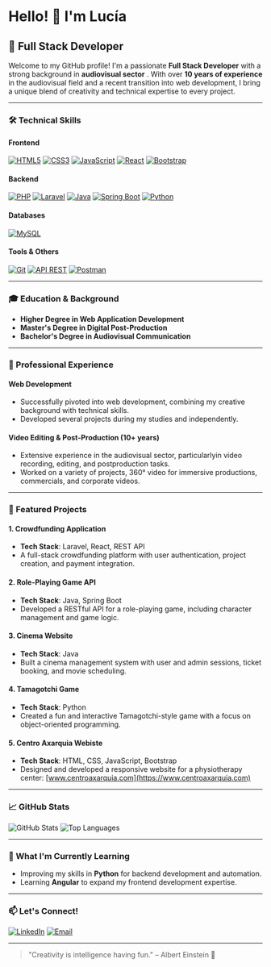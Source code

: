 # Hello! 👋 I'm Lucía

## 🚀 Full Stack Developer

Welcome to my GitHub profile! I'm a passionate **Full Stack Developer** with a strong background in **audiovisual sector** . With over **10 years of experience** in the audiovisual field and a recent transition into web development, I bring a unique blend of creativity and technical expertise to every project.

---

### 🛠️ Technical Skills

#### Frontend
[![HTML5](https://img.shields.io/badge/HTML5-E34F26?style=for-the-badge&logo=html5&logoColor=white)](https://developer.mozilla.org/es/docs/Web/HTML)
[![CSS3](https://img.shields.io/badge/CSS3-1572B6?style=for-the-badge&logo=css3&logoColor=white)](https://developer.mozilla.org/es/docs/Web/CSS)
[![JavaScript](https://img.shields.io/badge/JavaScript-F7DF1E?style=for-the-badge&logo=javascript&logoColor=black)](https://developer.mozilla.org/es/docs/Web/JavaScript)
[![React](https://img.shields.io/badge/React-20232A?style=for-the-badge&logo=react&logoColor=61DAFB)](https://reactjs.org/)
[![Bootstrap](https://img.shields.io/badge/Bootstrap-563D7C?style=for-the-badge&logo=bootstrap&logoColor=white)](https://getbootstrap.com/)

#### Backend
[![PHP](https://img.shields.io/badge/PHP-777BB4?style=for-the-badge&logo=php&logoColor=white)](https://www.php.net/)
[![Laravel](https://img.shields.io/badge/Laravel-FF2D20?style=for-the-badge&logo=laravel&logoColor=white)](https://laravel.com/)
[![Java](https://img.shields.io/badge/Java-ED8B00?style=for-the-badge&logo=openjdk&logoColor=white)](https://www.java.com/)
[![Spring Boot](https://img.shields.io/badge/Spring_Boot-6DB33F?style=for-the-badge&logo=spring&logoColor=white)](https://spring.io/projects/spring-boot)
[![Python](https://img.shields.io/badge/Python-3776AB?style=for-the-badge&logo=python&logoColor=white)](https://www.python.org/)

#### Databases
[![MySQL](https://img.shields.io/badge/MySQL-4479A1?style=for-the-badge&logo=mysql&logoColor=white)](https://www.mysql.com/)

#### Tools & Others
[![Git](https://img.shields.io/badge/Git-F05032?style=for-the-badge&logo=git&logoColor=white)](https://git-scm.com/)
[![API REST](https://img.shields.io/badge/API_REST-FF6F61?style=for-the-badge&logo=json&logoColor=white)](https://en.wikipedia.org/wiki/REST)
[![Postman](https://img.shields.io/badge/Postman-FF6C37?style=for-the-badge&logo=postman&logoColor=white)](https://www.postman.com/)

---

### 🎓 Education & Background

- **Higher Degree in Web Application Development**
- **Master's Degree in Digital Post-Production**  
- **Bachelor's Degree in Audiovisual Communication**  

---

### 💼 Professional Experience

#### Web Development
- Successfully pivoted into web development, combining my creative background with technical skills.
- Developed several projects during my studies and independently.
  
#### Video Editing & Post-Production (10+ years)
- Extensive experience in the audiovisual sector, particularlyin video recording, editing, and postproduction tasks.
- Worked on a variety of projects, 360° video for immersive productions, commercials, and corporate videos.

---

### 🌟 Featured Projects

#### 1. **Crowdfunding Application**  
- **Tech Stack**: Laravel, React, REST API  
- A full-stack crowdfunding platform with user authentication, project creation, and payment integration.

#### 2. **Role-Playing Game API**  
- **Tech Stack**: Java, Spring Boot  
- Developed a RESTful API for a role-playing game, including character management and game logic.

#### 3. **Cinema Website**  
- **Tech Stack**: Java  
- Built a cinema management system with user and admin sessions, ticket booking, and movie scheduling.

#### 4. **Tamagotchi Game**  
- **Tech Stack**: Python  
- Created a fun and interactive Tamagotchi-style game with a focus on object-oriented programming.

#### 5. **Centro Axarquia Webiste**  
- **Tech Stack**: HTML, CSS, JavaScript, Bootstrap  
- Designed and developed a responsive website for a physiotherapy center: [www.centroaxarquia.com](https://www.centroaxarquia.com)

---

### 📈 GitHub Stats

![GitHub Stats](https://github-readme-stats.vercel.app/api?username=LuciaMartinG&show_icons=true&theme=radical)
![Top Languages](https://github-readme-stats.vercel.app/api/top-langs/?username=LuciaMartinG&layout=compact&theme=radical)

---

### 🌱 What I'm Currently Learning

- Improving my skills in **Python** for backend development and automation.
- Learning **Angular** to expand my frontend development expertise.

---

### 📫 Let's Connect!

[![LinkedIn](https://img.shields.io/badge/LinkedIn-0077B5?style=for-the-badge&logo=linkedin&logoColor=white)](https://www.linkedin.com/in/lucía-martín-guijarro-697ab792)
[![Email](https://img.shields.io/badge/Email-D14836?style=for-the-badge&logo=gmail&logoColor=white)](mailto:lmguijarro92@gmail.com)

---

> "Creativity is intelligence having fun." – Albert Einstein 🚀

